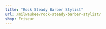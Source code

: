 ```yaml
---
title: "Rock Steady Barber Stylist"
url: /milwaukee/rock-steady-barber-stylist/
shop: Friseur
---
```

